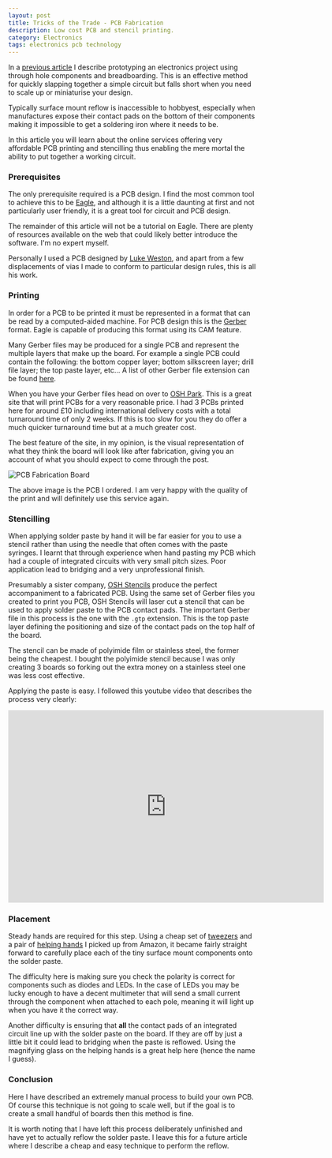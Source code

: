 ```yaml
---
layout: post
title: Tricks of the Trade - PCB Fabrication
description: Low cost PCB and stencil printing.
category: Electronics
tags: electronics pcb technology
---
```

In a [previous article](/product%20design/2016/05/12/netflix-and-chill.html) I
describe prototyping an electronics project using through hole components and
breadboarding. This is an effective method for quickly slapping together a
simple circuit but falls short when you need to scale up or miniaturise your
design.

Typically surface mount reflow is inaccessible to hobbyest, especially when
manufactures expose their contact pads on the bottom of their components making
it impossible to get a soldering iron where it needs to be.

In this article you will learn about the online services offering very
affordable PCB printing and stencilling thus enabling the mere mortal the
ability to put together a working circuit.

### Prerequisites

The only prerequisite required is a PCB design. I find the most common tool to
achieve this to be [Eagle](http://www.cadsoftusa.com/), and although it is a
little daunting at first and not particularly user friendly, it is a great tool
for circuit and PCB design.

The remainder of this article will not be a tutorial on Eagle. There are plenty
of resources available on the web that could likely better introduce the
software. I'm no expert myself.

Personally I used a PCB designed by [Luke
Weston](https://twitter.com/lukeweston), and apart from a few displacements of
vias I made to conform to particular design rules, this is all his work.

### Printing

In order for a PCB to be printed it must be represented in a format that can be
read by a computed-aided machine. For PCB design this is the
[Gerber](https://en.wikipedia.org/wiki/Gerber_format) format. Eagle is capable
of producing this format using its CAM feature.

Many Gerber files may be produced for a single PCB and represent the multiple
layers that make up the board. For example a single PCB could contain the
following: the bottom copper layer; bottom silkscreen layer; drill file layer;
the top paste layer, etc... A list of other Gerber file extension can be found
[here](https://learn.sparkfun.com/tutorials/using-eagle-board-layout/generating-gerbers).

When you have your Gerber files head on over to [OSH
Park](https://oshpark.com/). This is a great site that will print PCBs for a
very reasonable price. I had 3 PCBs printed here for around £10 including
international delivery costs with a total turnaround time of only 2 weeks. If
this is too slow for you they do offer a much quicker turnaround time but at a
much greater cost.

The best feature of the site, in my opinion, is the visual representation of
what they think the board will look like after fabrication, giving you an
account of what you should expect to come through the post.

![PCB Fabrication Board](https://cdn.tomasbasham.co.uk/pcb-fabrication-board.jpg)

The above image is the PCB I ordered. I am very happy with the quality of the
print and will definitely use this service again.

### Stencilling

When applying solder paste by hand it will be far easier for you to use a
stencil rather than using the needle that often comes with the paste syringes.
I learnt that through experience when hand pasting my PCB which had a couple of
integrated circuits with very small pitch sizes. Poor application lead to
bridging and a very unprofessional finish.

Presumably a sister company, [OSH Stencils](https://www.oshstencils.com/#)
produce the perfect accompaniment to a fabricated PCB. Using the same set of
Gerber files you created to print you PCB, OSH Stencils will laser cut a
stencil that can be used to apply solder paste to the PCB contact pads. The
important Gerber file in this process is the one with the `.gtp` extension.
This is the top paste layer defining the positioning and size of the contact
pads on the top half of the board.

The stencil can be made of polyimide film or stainless steel, the former being
the cheapest. I bought the polyimide stencil because I was only creating 3
boards so forking out the extra money on a stainless steel one was less cost
effective.

Applying the paste is easy. I followed this youtube video that describes the
process very clearly:

<p class="embed-container">
  <iframe width="640" height="390" src="https://www.youtube.com/embed/1RMtOAHbfvU" frameborder="0" allowfullscreen></iframe>
</p>

### Placement

Steady hands are required for this step. Using a cheap set of
[tweezers](https://www.amazon.co.uk/gp/product/B00H8KLZG8/ref=oh_aui_detailpage_o03_s00?ie=UTF8&psc=1)
and a pair of [helping
hands](https://www.amazon.co.uk/QUMOX-Helping-Magnifying-Clamps-Soldering/dp/B0116WAUEQ/ref=sr_1_4?s=diy&ie=UTF8&qid=1466626313&sr=1-4&keywords=electronics+magnifying+glass)
I picked up from Amazon, it became fairly straight forward to carefully place
each of the tiny surface mount components onto the solder paste.

The difficulty here is making sure you check the polarity is correct for
components such as diodes and LEDs. In the case of LEDs you may be lucky enough
to have a decent multimeter that will send a small current through the
component when attached to each pole, meaning it will light up when you have it
the correct way.

Another difficulty is ensuring that **all** the contact pads of an integrated
circuit line up with the solder paste on the board. If they are off by just a
little bit it could lead to bridging when the paste is reflowed. Using the
magnifying glass on the helping hands is a great help here (hence the name I
guess).

### Conclusion

Here I have described an extremely manual process to build your own PCB. Of
course this technique is not going to scale well, but if the goal is to create
a small handful of boards then this method is fine.

It is worth noting that I have left this process deliberately unfinished and
have yet to actually reflow the solder paste. I leave this for a future article
where I describe a cheap and easy technique to perform the reflow.
